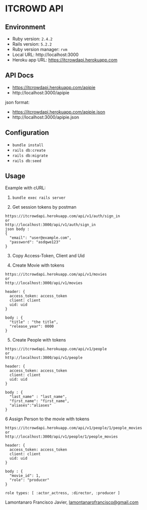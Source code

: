 ITCROWD API
==============================================

Environment
----------------------------------------------

- Ruby version: `2.4.2`
- Rails version: `5.2.2`
- Ruby version manager: `rvm`
- Local URL: http://localhost:3000
- Heroku app URL: https://itcrowdapi.herokuapp.com

API Docs
----------------------------------------------
- https://itcrowdapi.herokuapp.com/apipie
- http://localhost:3000/apipie

json format:
- https://itcrowdapi.herokuapp.com/apipie.json
- http://localhost:3000/apipie.json

Configuration
----------------------------------------------

- `bundle install`
- `rails db:create`
- `rails db:migrate`
- `rails db:seed`

Usage
----------------------------------------------

Example with cURL:

1. `bundle exec rails server`

2. Get session tokens by postman
```
https://itcrowdapi.herokuapp.com/api/v1/auth/sign_in
or
http://localhost:3000/api/v1/auth/sign_in
json body :
{
  "email": "user@example.com",
  "password": "asdqwe123"
}
```

3. Copy Access-Token, Client and Uid

4. Create Movie with tokens
```
https://itcrowdapi.herokuapp.com/api/v1/movies
or
http://localhost:3000/api/v1/movies

header: {
  access_token: access_token
  client: client
  uid: uid  
}

body : {
  "title" : "the title",
  "release_year": 0000
}

```

5. Create People with tokens
```
https://itcrowdapi.herokuapp.com/api/v1/people
or
http://localhost:3000/api/v1/people

header: {
  access_token: access_token
  client: client
  uid: uid  
}

body : {
  "last_name" : "last_name",
  "first_name": "first_name",
  "aliases":"aliases"
}

```
6 Assign Person to the movie with tokens
```
https://itcrowdapi.herokuapp.com/api/v1/people/1/people_movies
or
http://localhost:3000/api/v1/people/1/people_movies

header: {
  access_token: access_token
  client: client
  uid: uid  
}

body : {
  "movie_id": 1,
  "role": "producer"
}

role types: [ :actor_actress, :director, :producer ]

```
Lamontanaro Francisco Javier, lamontanarofrancisco@gmail.com
